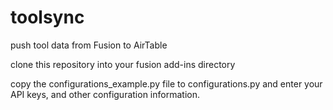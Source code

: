 # toolsync
push tool data from Fusion to AirTable


clone this repository into your fusion add-ins directory

copy the configurations_example.py file to configurations.py and enter your API keys, and other configuration information.


